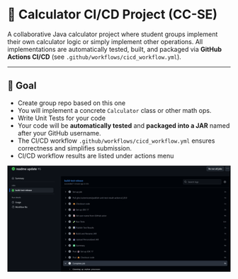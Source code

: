 # 🧮 Calculator CI/CD Project (CC-SE)

A collaborative Java calculator project where student groups implement their own calculator logic or simply implement other operations. All implementations are automatically tested, built, and packaged via **GitHub Actions CI/CD** (see `.github/workflows/cicd_workflow.yml`).

---

## 🎯 Goal
- Create group repo based on this one
- You will implement a concrete `Calculator` class or other math ops.
- Write Unit Tests for your code
- Your code will be **automatically tested** and **packaged into a JAR** named after your GitHub username.
- The CI/CD workflow `.github/workflows/cicd_workflow.yml` ensures correctness and simplifies submission.
- CI/CD workflow results are listed under actions menu
  
![successful release](assets/cicd.png)